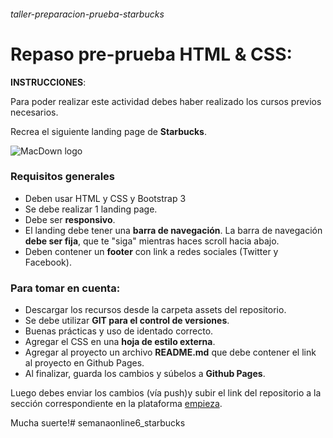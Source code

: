 ###### taller-preparacion-prueba-starbucks

# Repaso pre-prueba HTML & CSS:

**INSTRUCCIONES**:

Para poder realizar este actividad debes haber realizado los cursos previos necesarios.

Recrea el siguiente landing page de **Starbucks**.

![MacDown logo](assets/images/starbucks.png)

### Requisitos generales
- Deben usar HTML y CSS y Bootstrap 3
- Se debe realizar 1 landing page.
- Debe ser **responsivo**.
- El landing debe tener una **barra de navegación**. La barra de navegación **debe ser fija**, que te "siga" mientras haces scroll hacia abajo.
- Deben contener un **footer** con link a redes sociales (Twitter y Facebook).

### Para tomar en cuenta:

- Descargar los recursos desde la carpeta assets del repositorio.
- Se debe utilizar **GIT para el control de versiones**.
- Buenas prácticas y uso de identado correcto.
- Agregar el CSS en una **hoja de estilo externa**.
- Agregar al proyecto un archivo **README.md** que debe contener el link al proyecto en Github Pages.
- Al finalizar, guarda los cambios y súbelos a **Github Pages**.

Luego debes enviar los cambios (vía push)y subir el link del repositorio a la sección correspondiente en la plataforma [empieza](https://empieza.desafiolatam.com "Desafío Latam").

Mucha suerte!# semanaonline6_starbucks
